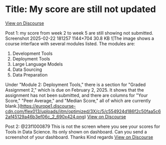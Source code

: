 # Title: My score are still not updated
[View on Discourse](https://discourse.onlinedegree.iitm.ac.in/t/my-score-are-still-not-updated/168143)

Post 1: my score from week 2 to week 5 are still showing not submitted. Screenshot 2025-02-22 181257 1144×704 30.8 KB
![The image shows a course interface with several modules listed. The modules are:

1. Development Tools
2. Deployment Tools
3. Large Language Models
4. Data Sourcing
5. Data Preparation

Under "Module 2: Deployment Tools," there is a section for "Graded Assignment 2," which is due on February 2, 2025. It shows that the assignment has not been submitted, and there are columns for "Your Score," "Peer Average," and "Median Score," all of which are currently blank.](https://europe1.discourse-cdn.com/flex013/uploads/iitm/optimized/3X/c/5/c554924d186f2c50faa5c62af45129a46b3ef06c_2_690x424.png)
[View on Discourse](https://discourse.onlinedegree.iitm.ac.in/t/my-score-are-still-not-updated/168143/1)


Post 2: @23f1000879 This is not the screen where you see your scores for Tools in Data Science. Its only shown on dashboard. Can you send a screenshot of your dashboard. Thanks Kind regards
[View on Discourse](https://discourse.onlinedegree.iitm.ac.in/t/my-score-are-still-not-updated/168143/2)


